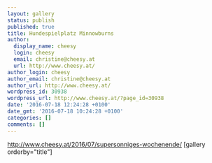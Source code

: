 ```yaml
---
layout: gallery
status: publish
published: true
title: Hundespielplatz Minnowburns
author:
  display_name: cheesy
  login: cheesy
  email: christine@cheesy.at
  url: http://www.cheesy.at/
author_login: cheesy
author_email: christine@cheesy.at
author_url: http://www.cheesy.at/
wordpress_id: 30938
wordpress_url: http://www.cheesy.at/?page_id=30938
date: '2016-07-18 12:24:28 +0100'
date_gmt: '2016-07-18 10:24:28 +0100'
categories: []
comments: []
---
```

http://www.cheesy.at/2016/07/supersonniges-wochenende/
[gallery orderby="title"]
